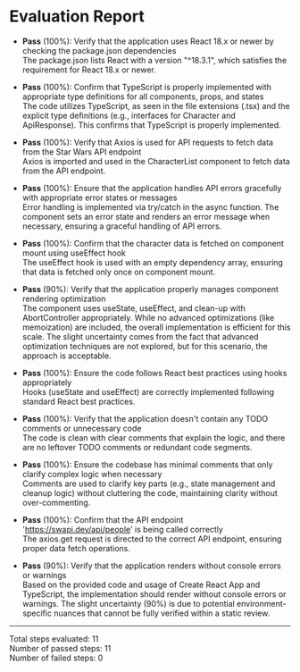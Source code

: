 # Evaluation Report

- **Pass** (100%): Verify that the application uses React 18.x or newer by checking the package.json dependencies  
  The package.json lists React with a version "^18.3.1", which satisfies the requirement for React 18.x or newer.

- **Pass** (100%): Confirm that TypeScript is properly implemented with appropriate type definitions for all components, props, and states  
  The code utilizes TypeScript, as seen in the file extensions (.tsx) and the explicit type definitions (e.g., interfaces for Character and ApiResponse). This confirms that TypeScript is properly implemented.

- **Pass** (100%): Verify that Axios is used for API requests to fetch data from the Star Wars API endpoint  
  Axios is imported and used in the CharacterList component to fetch data from the API endpoint.

- **Pass** (100%): Ensure that the application handles API errors gracefully with appropriate error states or messages  
  Error handling is implemented via try/catch in the async function. The component sets an error state and renders an error message when necessary, ensuring a graceful handling of API errors.

- **Pass** (100%): Confirm that the character data is fetched on component mount using useEffect hook  
  The useEffect hook is used with an empty dependency array, ensuring that data is fetched only once on component mount.

- **Pass** (90%): Verify that the application properly manages component rendering optimization  
  The component uses useState, useEffect, and clean-up with AbortController appropriately. While no advanced optimizations (like memoization) are included, the overall implementation is efficient for this scale. The slight uncertainty comes from the fact that advanced optimization techniques are not explored, but for this scenario, the approach is acceptable.

- **Pass** (100%): Ensure the code follows React best practices using hooks appropriately  
  Hooks (useState and useEffect) are correctly implemented following standard React best practices.

- **Pass** (100%): Verify that the application doesn't contain any TODO comments or unnecessary code  
  The code is clean with clear comments that explain the logic, and there are no leftover TODO comments or redundant code segments.

- **Pass** (100%): Ensure the codebase has minimal comments that only clarify complex logic when necessary  
  Comments are used to clarify key parts (e.g., state management and cleanup logic) without cluttering the code, maintaining clarity without over-commenting.

- **Pass** (100%): Confirm that the API endpoint 'https://swapi.dev/api/people' is being called correctly  
  The axios.get request is directed to the correct API endpoint, ensuring proper data fetch operations.

- **Pass** (90%): Verify that the application renders without console errors or warnings  
  Based on the provided code and usage of Create React App and TypeScript, the implementation should render without console errors or warnings. The slight uncertainty (90%) is due to potential environment-specific nuances that cannot be fully verified within a static review.

---

Total steps evaluated: 11  
Number of passed steps: 11  
Number of failed steps: 0